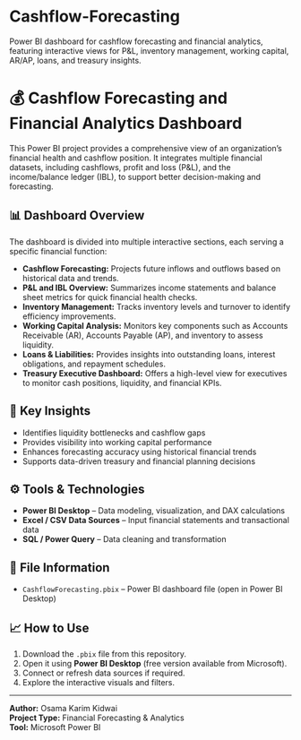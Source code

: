 # Cashflow-Forecasting
Power BI dashboard for cashflow forecasting and financial analytics, featuring interactive views for P&amp;L, inventory management, working capital, AR/AP, loans, and treasury insights.
# 💰 Cashflow Forecasting and Financial Analytics Dashboard

This Power BI project provides a comprehensive view of an organization’s financial health and cashflow position. It integrates multiple financial datasets, including cashflows, profit and loss (P&L), and the income/balance ledger (IBL), to support better decision-making and forecasting.

## 📊 Dashboard Overview

The dashboard is divided into multiple interactive sections, each serving a specific financial function:

- **Cashflow Forecasting:** Projects future inflows and outflows based on historical data and trends.  
- **P&L and IBL Overview:** Summarizes income statements and balance sheet metrics for quick financial health checks.  
- **Inventory Management:** Tracks inventory levels and turnover to identify efficiency improvements.  
- **Working Capital Analysis:** Monitors key components such as Accounts Receivable (AR), Accounts Payable (AP), and inventory to assess liquidity.  
- **Loans & Liabilities:** Provides insights into outstanding loans, interest obligations, and repayment schedules.  
- **Treasury Executive Dashboard:** Offers a high-level view for executives to monitor cash positions, liquidity, and financial KPIs.

## 🧠 Key Insights

- Identifies liquidity bottlenecks and cashflow gaps  
- Provides visibility into working capital performance  
- Enhances forecasting accuracy using historical financial trends  
- Supports data-driven treasury and financial planning decisions

## ⚙️ Tools & Technologies

- **Power BI Desktop** – Data modeling, visualization, and DAX calculations  
- **Excel / CSV Data Sources** – Input financial statements and transactional data  
- **SQL / Power Query** – Data cleaning and transformation

## 📂 File Information

- `CashflowForecasting.pbix` – Power BI dashboard file (open in Power BI Desktop)

## 📈 How to Use

1. Download the `.pbix` file from this repository.  
2. Open it using **Power BI Desktop** (free version available from Microsoft).  
3. Connect or refresh data sources if required.  
4. Explore the interactive visuals and filters.

---

**Author:** Osama Karim Kidwai  
**Project Type:** Financial Forecasting & Analytics  
**Tool:** Microsoft Power BI  
